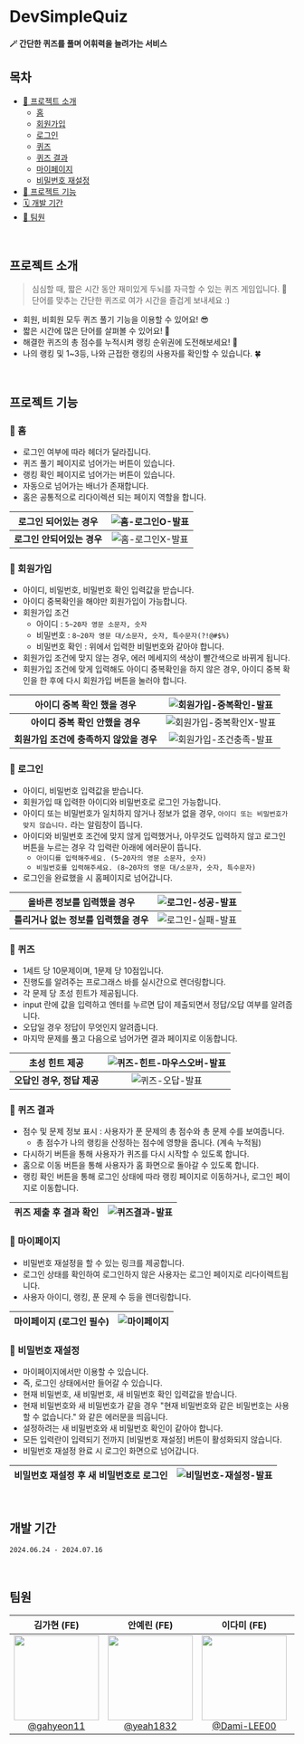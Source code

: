 # DevSimpleQuiz
#### 🪄 간단한 퀴즈를 풀며 어휘력을 늘려가는 서비스

## 목차
- [🔗 프로젝트 소개](#프로젝트-소개)
  - [홈](#홈)
  - [회원가입](#회원가입)
  - [로그인](#로그인)
  - [퀴즈](#퀴즈)
  - [퀴즈 결과](#퀴즈-결과)
  - [마이페이지](#마이페이지)
  - [비밀번호 재설정](#비밀번호-재설정)
- [🔗 프로젝트 기능](#프로젝트-기능)
- [🗓️ 개발 기간](#개발-기간)
- [🤍 팀원](#팀원)

<br/>

## 프로젝트 소개
> 심심할 때, 짧은 시간 동안 재미있게 두뇌를 자극할 수 있는 퀴즈 게임입니다. 🐠 <br/>
단어를 맞추는 간단한 퀴즈로 여가 시간을 즐겁게 보내세요 :)
- 회원, 비회원 모두 퀴즈 풀기 기능을 이용할 수 있어요! 😎
- 짧은 시간에 많은 단어를 살펴볼 수 있어요! 🙉
- 해결한 퀴즈의 총 점수를 누적시켜 랭킹 순위권에 도전해보세요! 🥇
- 나의 랭킹 및 1~3등, 나와 근접한 랭킹의 사용자를 확인할 수 있습니다. 🍀

<br/>

## 프로젝트 기능
### 📌 홈
- 로그인 여부에 따라 헤더가 달라집니다.
- 퀴즈 풀기 페이지로 넘어가는 버튼이 있습니다.
- 랭킹 확인 페이지로 넘어가는 버튼이 있습니다.
- 자동으로 넘어가는 배너가 존재합니다.
- 홈은 공통적으로 리다이렉션 되는 페이지 역할을 합니다.

|로그인 되어있는 경우|![홈-로그인O-발표](https://github.com/user-attachments/assets/0b57157a-f51e-429c-b83f-8268e10642c2)|
|:-:|:-:|
|**로그인 안되어있는 경우**|![홈-로그인X-발표](https://github.com/user-attachments/assets/6e35e4fc-7899-4b5c-9d16-a527bf35f574)|

### 📌 회원가입
- 아이디, 비밀번호, 비밀번호 확인 입력값을 받습니다.
- 아이디 중복확인을 해야만 회원가입이 가능합니다.
- 회원가입 조건
  - 아이디 : `5~20자 영문 소문자, 숫자`
  - 비밀번호 : `8~20자 영문 대/소문자, 숫자, 특수문자(?!@#$%)`
  - 비밀번호 확인 : 위에서 입력한 비밀번호와 같아야 합니다.
- 회원가입 조건에 맞지 않는 경우, 에러 메세지의 색상이 빨간색으로 바뀌게 됩니다.
- 회원가입 조건에 맞게 입력해도 아이디 중복확인을 하지 않은 경우, 아이디 중복 확인을 한 후에 다시 회원가입 버튼을 눌러야 합니다.

|아이디 중복 확인 했을 경우|![회원가입-중복확인-발표](https://github.com/user-attachments/assets/097f8b9c-ddc9-4289-afd4-21f998c00fd5)|
|:-:|:-:|
|**아이디 중복 확인 안했을 경우**|![회원가입-중복확인X-발표](https://github.com/user-attachments/assets/60b7bdd8-6d52-4a90-9b9b-574b1ede5d14)|
|**회원가입 조건에 충족하지 않았을 경우**|![회원가입-조건충족-발표](https://github.com/user-attachments/assets/82121834-2709-4107-863d-a112bd6f5fcf)|

### 📌 로그인
- 아이디, 비밀번호 입력값을 받습니다.
- 회원가입 때 입력한 아이디와 비밀번호로 로그인 가능합니다.
- 아이디 또는 비밀번호가 일치하지 않거나 정보가 없을 경우, `아이디 또는 비밀번호가 맞지 않습니다.` 라는 알림창이 뜹니다.
- 아이디와 비밀번호 조건에 맞지 않게 입력했거나, 아무것도 입력하지 않고 로그인 버튼을 누르는 경우 각 입력란 아래에 에러문이 뜹니다.
  - `아이디를 입력해주세요. (5~20자의 영문 소문자, 숫자)`
  - `비밀번호를 입력해주세요. (8~20자의 영문 대/소문자, 숫자, 특수문자)`
- 로그인을 완료했을 시 홈페이지로 넘어갑니다.

|올바른 정보를 입력했을 경우|![로그인-성공-발표](https://github.com/user-attachments/assets/902d04cc-5537-4b9d-ab0f-26f9f8c78b27)|
|:-:|:-:|
|**틀리거나 없는 정보를 입력했을 경우**|![로그인-실패-발표](https://github.com/user-attachments/assets/552503c6-35ac-4360-802d-d640b6bf77e0)|

### 📌 퀴즈
- 1세트 당 10문제이며, 1문제 당 10점입니다.
- 진행도를 알려주는 프로그래스 바를 실시간으로 렌더링합니다.
- 각 문제 당 초성 힌트가 제공됩니다.
- input 란에 값을 입력하고 엔터를 누르면 답이 제출되면서 정답/오답 여부를 알려줍니다.
- 오답일 경우 정답이 무엇인지 알려줍니다.
- 마지막 문제를 풀고 다음으로 넘어가면 결과 페이지로 이동합니다.

|초성 힌트 제공|![퀴즈-힌트-마우스오버-발표](https://github.com/user-attachments/assets/17695f99-2c13-4d88-b137-3aeebb0d1203)|
|:-:|:-:|
|**오답인 경우, 정답 제공**|![퀴즈-오답-발표](https://github.com/user-attachments/assets/69452929-af4f-45dc-940d-f2fbdabacba9)|

### 📌 퀴즈 결과
- 점수 및 문제 정보 표시 : 사용자가 푼 문제의 총 점수와 총 문제 수를 보여줍니다.
  - 총 점수가 나의 랭킹을 산정하는 점수에 영향을 줍니다. (계속 누적됨)
- 다시하기 버튼을 통해 사용자가 퀴즈를 다시 시작할 수 있도록 합니다.
- 홈으로 이동 버튼을 통해 사용자가 홈 화면으로 돌아갈 수 있도록 합니다.
- 랭킹 확인 버튼을 통해 로그인 상태에 따라 랭킹 페이지로 이동하거나, 로그인 페이지로 이동합니다.

|퀴즈 제출 후 결과 확인|![퀴즈결과-발표](https://github.com/user-attachments/assets/50ce0861-9b8b-42f9-8dfc-16f1725bb592)|
|:-:|:-:|

### 📌 마이페이지
- 비밀번호 재설정을 할 수 있는 링크를 제공합니다.
- 로그인 상태를 확인하여 로그인하지 않은 사용자는 로그인 페이지로 리다이렉트됩니다.
- 사용자 아이디, 랭킹, 푼 문제 수 등을 렌더링합니다.

|마이페이지 (로그인 필수)|![마이페이지](https://github.com/user-attachments/assets/4e9773cb-4dd2-4661-9c7c-0b8e251e0fd4)|
|:-:|:-:|

### 📌 비밀번호 재설정
- 마이페이지에서만 이용할 수 있습니다.
- 즉, 로그인 상태에서만 들어갈 수 있습니다.
- 현재 비밀번호, 새 비밀번호, 새 비밀번호 확인 입력값을 받습니다.
- 현재 비밀번호와 새 비밀번호가 같을 경우 "현재 비밀번호와 같은 비밀번호는 사용할 수 없습니다." 와 같은 에러문을 띄웁니다.
- 설정하려는 새 비밀번호와 새 비밀번호 확인이 같아야 합니다.
- 모든 입력란이 입력되기 전까지 [비밀번호 재설정] 버튼이 활성화되지 않습니다.
- 비밀번호 재설정 완료 시 로그인 화면으로 넘어갑니다.

|비밀번호 재설정 후 새 비밀번호로 로그인|![비밀번호-재설정-발표](https://github.com/user-attachments/assets/c613f5cc-8a7c-4c89-ba47-7c8e1cc2790e)|
|:-:|:-:|

<br/>

## 개발 기간
```
2024.06.24 - 2024.07.16
```

<br/>

## 팀원
|김가현 (FE)|안예린 (FE)|이다미 (FE)|임진호 (BE)|
|:-:|:-:|:-:|:-:|
|<img src="https://avatars.githubusercontent.com/u/117976216?v=4" width="150" height="150"/><br/>[@gahyeon11](https://github.com/gahyeon11)|<img src="https://avatars.githubusercontent.com/u/29669560?v=4" width="150" height="150"/><br/>[@yeah1832](https://github.com/yeah1832)|<img src="https://avatars.githubusercontent.com/u/58524208?v=4" width="150" height="150"/><br/>[@Dami-LEE00](https://github.com/Dami-LEE00)|<img src="https://avatars.githubusercontent.com/u/74135462?v=4" width="150" height="150"/><br/>[@Jake1152](https://github.com/Jake1152)|
